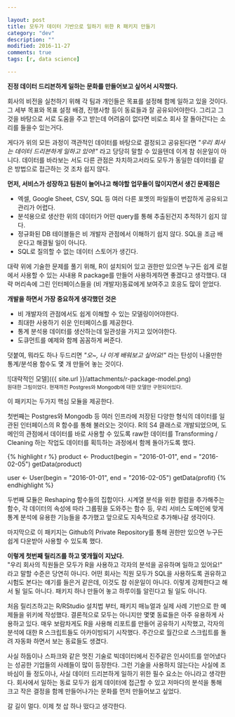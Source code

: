 ```yaml
---

layout: post
title: 모두가 데이터 기반으로 일하기 위한 R 패키지 만들기
category: "dev"
description: ""
modified: 2016-11-27
comments: true
tags: [r, data science]

---
```


**진정 데이터 드리븐하게 일하는 문화를 만들어보고 싶어서 시작했다.**  

회사의 비전을 실천하기 위해 각 팀과 개인들은 목표를 설정해 함께 일하고 있을 것이다. 그 세부 목표와 목표 설정 배경, 진행사항 등이 동료들과 잘 공유되어야한다. 그리고 그것을 바탕으로 서로 도움을 주고 받는데 어려움이 없다면 비로소 회사 잘 돌아간다는 소리를 들을수 있는거다.  

게다가 위의 모든 과정이 객관적인 데이터를 바탕으로 결정되고 공유된다면 *"우리 회사는 데이터 드리븐하게 일하고 있어!"* 라고 당당히 말할 수 있을텐데 이게 참 쉬운일이 아니다. 데이터를 바라보는 서도 다른 관점은 차치하고서라도 모두가 동일한 데이터를 같은 방법으로 접근하는 것 조차 쉽지 않다.

**먼저, 서비스가 성장하고 팀원이 늘어나고 해야할 업무들이 많이지면서 생긴 문제점은**

* 엑셀, Google Sheet, CSV, SQL 등 여러 다른 포멧의 파일들이 번잡하게 공유되고 관리가 어렵다.
* 분석용으로 생산한 위의 데이터가 어떤 query를 통해 추출된건지 추적하기 쉽지 않다.
* 정규화된 DB 테이블들은 비 개발자 관점에서 이해하기 쉽지 않다. SQL을 조금 배운다고 해결될 일이 아니다.
* SQL로 질의할 수 없는 데이터 스토어가 생긴다.

대략 위에 기술한 문제를 풀기 위해, R이 설치되어 있고 권한만 있으면 누구든 쉽게 로컬에서 사용할 수 있는 사내용 R package를 만들어 사용하게하면 좋겠다고 생각했다. 대략 머리속에 그린 인터페이스들을 (비 개발자)동료에게 보여주고 호응도 많이 얻었다.

**개발을 하면서 가장 중요하게 생각했던 것은**

* 비 개발자의 관점에서도 쉽게 이해할 수 있는 모델링이어야한다.
* 최대한 사용하기 쉬운 인터페이스를 제공한다.
* 통계 분석용 데이터를 생산하는데 일관성을 가지고 있어야한다.
* 도큐먼트를 예제와 함께 꼼꼼하게 써준다.  

덧붙여, 뭐라도 하나 두드리면 *"오~, 나 이게 배워보고 싶어요!"* 라는 탄성이 나올만한 통계/분석용 함수도 몇 개 만들어 놓는 것이다.

![대략적인 모델]({{ site.url }}/attachments/r-package-model.png)  
<sup>원대한 그림이었다. 현재까진 Postgres와 Mongodb에 대한 모델만 구현되어있다.</sup>

이 패키지는 두가지 핵심 모듈을 제공한다.

첫번째는 Postgres와 Mongodb 등 여러 인프라에 저장된 다양한 형식의 데이터를 일관된 인터페이스의 R 함수를 통해 불러오는 것이다. R의 S4 클래스로 개발되었으며, 도메인의 관점에서 데이터를 바로 사용할 수 있도록 raw한 데이터를 Transforming / Cleaning 하는 작업도 데이터를 획득하는 과정에서 함께 돌아가도록 했다.

{% highlight r %}
product  <- Product(begin = "2016-01-01", end = "2016-02-05")
getData(product)

user <- User(begin = "2016-01-01", end = "2016-02-05")
getData(profit)
{% endhighlight %}


두번째 모듈은 Reshaping 함수들의 집합이다. 시계열 분석을 위한 컬럼을 추가해주는 함수, 각 데이터의 속성에 따라 그룹핑을 도와주는 함수 등, 우리 서비스 도메인에 맞게 통계 분석에 유용한 기능들을 추가했고 앞으로도 지속적으로 추가해나갈 생각이다.

마지막으로 이 패키지는 Github의 Private Repository를 통해 권한만 있으면 누구든 쉽게 다운받아 사용할 수 있도록 했다.

**이렇게 첫번째 릴리즈를 하고 몇개월이 지났다.**  
"우리 회사의 직원들은 모두가 R을 사용하고 각자의 분석을 공유하며 일하고 있어요!" 라고 말할 수준은 당연히 아니다. 어떤 회사는 직원 모두가 SQL을 사용하도록 권유하고 시험도 본다는 얘기를 들은거 같은데, 이것도 참 쉬운일이 아니다. 이렇게 강제한다고 해서 될 일도 아니다. 패키지 하나 만들어 놓고 하루이틀 알린다고 될 일도 아니다.

처음 릴리즈하고는 R/RStudio 설치법 부터, 패키지 매뉴얼과 실제 사례 기반으로 한 예제들을 위키에 작성했다. 결론적으로 모두는 아니지만 몇몇 동료들은 아주 유용하게 사용하고 있다. 매우 보람차게도 R을 사용해 리포트를 만들어 공유하기 시작했고, 각자의 분석에 대한 R 스크립트들도 아카이빙되기 시작했다. 주간으로 월간으로 스크립트를 돌려 자동화 하면서 보는 동료들도 생겼다.

사실 하둡이나 스파크와 같은 멋진 기술로 빅데이터에서 진주같은 인사이트를 얻어냈다는 성공한 기업들의 사례들이 많이 등장한다. 그런 기술을 사용하지 않는다는 사실에 조바심이 들 정도이나, 사실 데이터 드리븐하게 일하기 위한 필수 요소는 아니라고 생각한다. 회사에서 일하는 동료 모두가 쉽게 데이터에 접근할 수 있고 저마다의 분석을 통해 크고 작은 결정을 함께 만들어나가는 문화를 먼저 만들어보고 싶었다.

갈 길이 멀다. 이제 첫 삽 하나 떴다고 생각한다.
